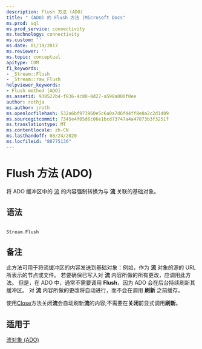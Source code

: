 ```yaml
---
description: Flush 方法 (ADO)
title: " (ADO) 的 Flush 方法 |Microsoft Docs"
ms.prod: sql
ms.prod_service: connectivity
ms.technology: connectivity
ms.custom: ''
ms.date: 01/19/2017
ms.reviewer: ''
ms.topic: conceptual
apitype: COM
f1_keywords:
- _Stream::Flush
- _Stream::raw_Flush
helpviewer_keywords:
- Flush method [ADO]
ms.assetid: 938522b4-f836-4c80-8d27-a598a000f0ee
author: rothja
ms.author: jroth
ms.openlocfilehash: 532a6bf973960e5c6a0a7d6f44ff8e0a2c2d1d09
ms.sourcegitcommit: 7345e4f05d6c06e1bcd73747a4a47873b3f3251f
ms.translationtype: MT
ms.contentlocale: zh-CN
ms.lasthandoff: 08/24/2020
ms.locfileid: "88775136"
---
```

# <a name="flush-method-ado"></a>Flush 方法 (ADO)
将 ADO 缓冲区中的 [流](./stream-object-ado.md) 的内容强制转换为与 **流** 关联的基础对象。  
  
## <a name="syntax"></a>语法  
  
```  
  
Stream.Flush  
```  
  
## <a name="remarks"></a>备注  
 此方法可用于将流缓冲区的内容发送到基础对象：例如，作为 **流** 对象的源的 URL 所表示的节点或文件。 若要确保已写入对 **流** 内容所做的所有更改，应调用此方法。 但是，在 ADO 中，通常不需要调用 **Flush**，因为 ADO 会在后台持续刷新其缓冲区。 对 **流** 内容所做的更改将自动进行，而不会在调用 **刷新** 之前缓存。  
  
 使用[Close](./close-method-ado.md)方法关闭**流**会自动刷新**流**的内容;不需要在**关闭**前显式调用**刷新**。  
  
## <a name="applies-to"></a>适用于  
 [流对象 (ADO)](./stream-object-ado.md)